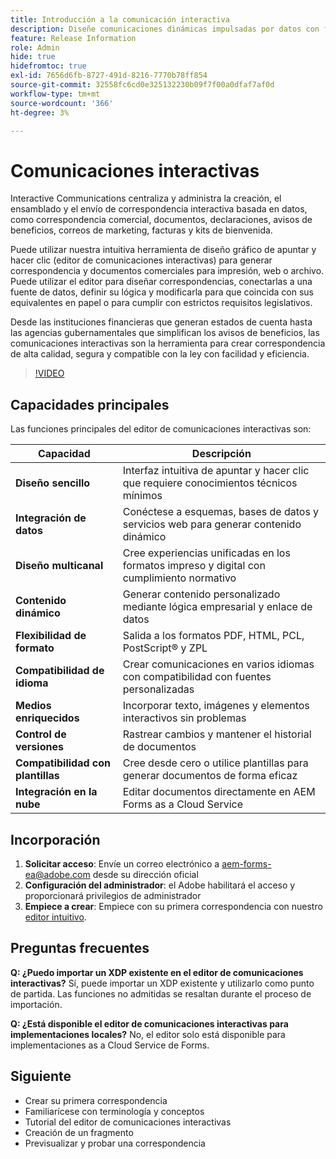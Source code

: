 ```yaml
---
title: Introducción a la comunicación interactiva
description: Diseñe comunicaciones dinámicas impulsadas por datos con facilidad con las comunicaciones interactivas de AEM Forms
feature: Release Information
role: Admin
hide: true
hidefromtoc: true
exl-id: 7656d6fb-8727-491d-8216-7770b78ff854
source-git-commit: 32558fc6cd0e325132230b09f7f00a0dfaf7af0d
workflow-type: tm+mt
source-wordcount: '366'
ht-degree: 3%

---
```


# Comunicaciones interactivas

Interactive Communications centraliza y administra la creación, el ensamblado y el envío de correspondencia interactiva basada en datos, como correspondencia comercial, documentos, declaraciones, avisos de beneficios, correos de marketing, facturas y kits de bienvenida.

Puede utilizar nuestra intuitiva herramienta de diseño gráfico de apuntar y hacer clic (editor de comunicaciones interactivas) para generar correspondencia y documentos comerciales para impresión, web o archivo. Puede utilizar el editor para diseñar correspondencias, conectarlas a una fuente de datos, definir su lógica y modificarla para que coincida con sus equivalentes en papel o para cumplir con estrictos requisitos legislativos.

Desde las instituciones financieras que generan estados de cuenta hasta las agencias gubernamentales que simplifican los avisos de beneficios, las comunicaciones interactivas son la herramienta para crear correspondencia de alta calidad, segura y compatible con la ley con facilidad y eficiencia.

>[!VIDEO](https://video.tv.adobe.com/v/3444094/)

<!-- ![Interactive Communication Editor](/help/assets/ic-editor.png)

-->

## Capacidades principales

Las funciones principales del editor de comunicaciones interactivas son:

| Capacidad | Descripción |
|------------|-------------|
| **Diseño sencillo** | Interfaz intuitiva de apuntar y hacer clic que requiere conocimientos técnicos mínimos |
| **Integración de datos** | Conéctese a esquemas, bases de datos y servicios web para generar contenido dinámico |
| **Diseño multicanal** | Cree experiencias unificadas en los formatos impreso y digital con cumplimiento normativo |
| **Contenido dinámico** | Generar contenido personalizado mediante lógica empresarial y enlace de datos |
| **Flexibilidad de formato** | Salida a los formatos PDF, HTML, PCL, PostScript® y ZPL |
| **Compatibilidad de idioma** | Crear comunicaciones en varios idiomas con compatibilidad con fuentes personalizadas |
| **Medios enriquecidos** | Incorporar texto, imágenes y elementos interactivos sin problemas |
| **Control de versiones** | Rastrear cambios y mantener el historial de documentos |
| **Compatibilidad con plantillas** | Cree desde cero o utilice plantillas para generar documentos de forma eficaz |
| **Integración en la nube** | Editar documentos directamente en AEM Forms as a Cloud Service |


## Incorporación

1. **Solicitar acceso**: Envíe un correo electrónico a [aem-forms-ea@adobe.com](mailto:aem-forms-ea@adobe.com) desde su dirección oficial
2. **Configuración del administrador**: el Adobe habilitará el acceso y proporcionará privilegios de administrador
3. **Empiece a crear**: Empiece con su primera correspondencia con nuestro [editor intuitivo](https://video.tv.adobe.com/v/3444094/).

## Preguntas frecuentes

**Q: ¿Puedo importar un XDP existente en el editor de comunicaciones interactivas?**
Sí, puede importar un XDP existente y utilizarlo como punto de partida. Las funciones no admitidas se resaltan durante el proceso de importación.

**Q: ¿Está disponible el editor de comunicaciones interactivas para implementaciones locales?**
No, el editor solo está disponible para implementaciones as a Cloud Service de Forms.






<!-- 


The Interactive Communication editor runs in any modern browser. It can be used to: 

* generate dynamic data-driven documents or correspondences and customized business documents or correspondences for print, web, or archival. 

* develop PDF documents for integration into existing workflows by binding communications to adaptive forms, XML schemas, XML sample files, databases, and web services. 

* integrate business data and render communications as a number of file types, including Adobe PDF, HTML, and printing for PCL, Adobe PostScript&reg; and Zebra (ZPL) printers.

* create interactive data capture applications by leading users through a series of visually appealing and streamlined panels, improving usability and reducing data entry errors.

## Key Features of the editor 

* **User-Friendly Interface**: The Interactive Communication editor features a point-and-click design tool that is easy to use, allowing designers to create professional communications without extensive technical knowledge.

* **Design Flexibility**: Users can design communications that match both paper and digital formats, ensuring consistency and compliance with legislative requirements.

* **Data Integration**: The tool seamlessly connects communication fields to various data sources, including XML schemas, sample files, databases, and web services.

* **Logic Definition**: Designers can define intricate logic within their communications, enhancing functionality and interactivity. 

* **Communication Creation**: Create a communication from scratch or from a template, offering flexibility and efficiency in document generation.

* **Rich Media Integration**: Add text, images, and art to your communications, creating visually appealing and engaging communication.

* **Seamless Editing**: Edit your communication documents saved in AEM Forms as a Cloud Service, ensuring easy access and continuous updates.

* **Change Tracking**: Track and review changes, maintaining a clear record of document modifications and ensuring version control.


![Output Formats and Usages](/help/assets/interactive-communication.png){align="center"}

## Usage across AEM Forms

Documents, templates, or designs created in Interactive Communication editor offer several key applications:

| **Usage**                                      | **Description**                                                                 |
|-------------------------------------------------|---------------------------------------------------------------------------------|
| PDF Document or Correspondence Creation                          | Used to generate PDF documents or correspondence for various business needs.                      |
| Document of Record Templates                   | Serves as custom templates for Documents of Record.                    |
| AEM Forms Communication APIs                   | Used as a template for various AEM Forms Communication APIs for seamless integration and automation. |


## Onboarding

The Interactive Communication editor is available for free to AEM Forms as a Cloud Service customers. You can write to mailto:aem-forms-ea@adobe.com from your official address to request access.

Adobe enables access for your organization and provide required privileges to the person designated as administrator in your organization. 

## Supported languages 

You can use the editor to create communication in languages of your choice. You can also use custom fonts in a communication. 


<!-- Communications that are created in Interactive Communication Editor can be merged with business data and rendered as a number of file types, including Adobe PDF, HTML, and printing for PCL, Adobe PostScript&reg; and Zebra (ZPL) printers.

Communication author can fill fields of a communication to personalize it for a reciever and print it, or print and fill the communication by hand. 

Communication developers can also use Interactive Communication Editor to create applications that generate dynamic, data-driven documents and produce customized business documents for print, web, or archival. 

Using communication designs, developers can create, interactive data capture applications by leading users through a series of visually appealing and streamlined panels, improving usability and reducing data entry errors. 

You can also build and maintain data capture solutions that read from, validate against, and add to corporate data sources. 

With Interactive Communication, you can integrate PDF documents into existing workflows by binding forms to XML schemas, XML sample files, databases, and web services. Forms and documents that are created in Designer can be merged with business data and rendered as a number of file types, including Adobe PDF, HTML, and printing for PCL, Adobe PostScript&reg; and Zebra (ZPL) printers. -->

## Siguiente

* Crear su primera correspondencia
* Familiarícese con terminología y conceptos
* Tutorial del editor de comunicaciones interactivas
* Creación de un fragmento
* Previsualizar y probar una correspondencia
